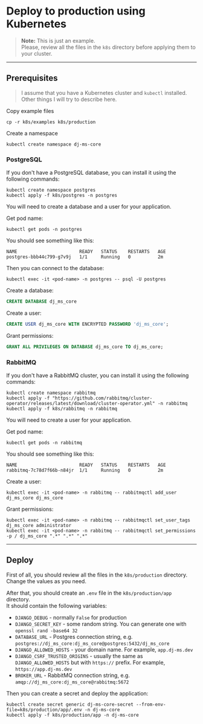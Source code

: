 # Deploy to production using Kubernetes
  
> **Note:** This is just an example.  
> Please, review all the files in the `k8s` directory before applying them to your cluster.

---
## Prerequisites
  
> I assume that you have a Kubernetes cluster and `kubectl` installed.  
> Other things I will try to describe here.
  
Copy example files  
  
```shell
cp -r k8s/examples k8s/production
```
  
Create a namespace  
  
```shell
kubectl create namespace dj-ms-core
```
  
### PostgreSQL
  
If you don't have a PostgreSQL database, you can install it using the following commands:  
  
```shell
kubectl create namespace postgres
kubectl apply -f k8s/postgres -n postgres
```

You will need to create a database and a user for your application.  
  
Get pod name:  
  
```shell
kubectl get pods -n postgres
```

You should see something like this:  
  
```shell
NAME                       READY   STATUS    RESTARTS   AGE
postgres-bbb44c799-g7v9j   1/1     Running   0          2m
```

Then you can connect to the database:  
  
```shell
kubectl exec -it <pod-name> -n postgres -- psql -U postgres
```
  
Create a database:  
  
```sql
CREATE DATABASE dj_ms_core
```
  
Create a user:  
  
```sql
CREATE USER dj_ms_core WITH ENCRYPTED PASSWORD 'dj_ms_core';
```
  
Grant permissions:  
  
```sql
GRANT ALL PRIVILEGES ON DATABASE dj_ms_core TO dj_ms_core;
```
  
  
### RabbitMQ
  
If you don't have a RabbitMQ cluster, you can install it using the following commands:

```shell
kubectl create namespace rabbitmq
kubectl apply -f "https://github.com/rabbitmq/cluster-operator/releases/latest/download/cluster-operator.yml" -n rabbitmq
kubectl apply -f k8s/rabbitmq -n rabbitmq
```
  
You will need to create a user for your application.
  
Get pod name:  
  
```shell
kubectl get pods -n rabbitmq
```
  
You should see something like this:  
  
```shell
NAME                       READY   STATUS    RESTARTS   AGE
rabbitmq-7c78d7f66b-n84jr  1/1     Running   0          2m
```
  
Create a user:  
  
```shell
kubectl exec -it <pod-name> -n rabbitmq -- rabbitmqctl add_user dj_ms_core dj_ms_core
```
  
Grant permissions:  
  
```shell
kubectl exec -it <pod-name> -n rabbitmq -- rabbitmqctl set_user_tags dj_ms_core administrator
kubectl exec -it <pod-name> -n rabbitmq -- rabbitmqctl set_permissions -p / dj_ms_core ".*" ".*" ".*"
```

  
---
## Deploy
  
First of all, you should review all the files in the `k8s/production` directory.  
Change the values as you need.  
  
After that, you should create an `.env` file in the `k8s/production/app` directory.  
It should contain the following variables:  
  - `DJANGO_DEBUG` - normally `False` for production
  - `DJANGO_SECRET_KEY` - some random string. You can generate one with `openssl rand -base64 32`
  - `DATABASE_URL` - Postgres connection string, e.g. `postgres://dj_ms_core:dj_ms_core@postgres:5432/dj_ms_core`
  - `DJANGO_ALLOWED_HOSTS` - your domain name. For example, `app.dj-ms.dev`
  - `DJANGO_CSRF_TRUSTED_ORIGINS` - usually the same as `DJANGO_ALLOWED_HOSTS` but with `https://` prefix. For example, `https://app.dj-ms.dev`
  - `BROKER_URL` - RabbitMQ connection string, e.g. `amqp://dj_ms_core:dj_ms_core@rabbitmq:5672`
  
Then you can create a secret and deploy the application:  
  
```shell
kubectl create secret generic dj-ms-core-secret --from-env-file=k8s/production/app/.env -n dj-ms-core
kubectl apply -f k8s/production/app -n dj-ms-core
```

  